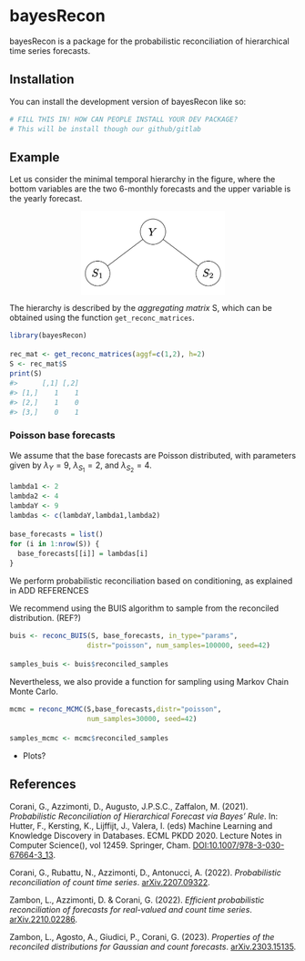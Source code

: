
<!-- README.md is generated from README.Rmd. Please edit that file -->

# bayesRecon

<!-- badges: start -->
<!-- badges: end -->

bayesRecon is a package for the probabilistic reconciliation of
hierarchical time series forecasts.

## Installation

You can install the development version of bayesRecon like so:

``` r
# FILL THIS IN! HOW CAN PEOPLE INSTALL YOUR DEV PACKAGE?
# This will be install though our github/gitlab
```

## Example

Let us consider the minimal temporal hierarchy in the figure, where the
bottom variables are the two 6-monthly forecasts and the upper variable
is the yearly forecast.

<img src="./man/figures/minimal_hierarchy.png" width="50%" style="display: block; margin: auto;" />

The hierarchy is described by the *aggregating matrix* S, which can be
obtained using the function `get_reconc_matrices`.

``` r
library(bayesRecon)

rec_mat <- get_reconc_matrices(aggf=c(1,2), h=2)
S <- rec_mat$S
print(S)
#>      [,1] [,2]
#> [1,]    1    1
#> [2,]    1    0
#> [3,]    0    1
```

### Poisson base forecasts

We assume that the base forecasts are Poisson distributed, with
parameters given by $\lambda_{Y} = 9$, $\lambda_{S_1} = 2$, and
$\lambda_{S_2} = 4$.

``` r
lambda1 <- 2
lambda2 <- 4
lambdaY <- 9
lambdas <- c(lambdaY,lambda1,lambda2)

base_forecasts = list()
for (i in 1:nrow(S)) {
  base_forecasts[[i]] = lambdas[i]
}
```

We perform probabilistic reconciliation based on conditioning, as
explained in ADD REFERENCES

We recommend using the BUIS algorithm to sample from the reconciled
distribution. (REF?)

``` r
buis <- reconc_BUIS(S, base_forecasts, in_type="params",
                   distr="poisson", num_samples=100000, seed=42)

samples_buis <- buis$reconciled_samples
```

Nevertheless, we also provide a function for sampling using Markov Chain
Monte Carlo.

``` r
mcmc = reconc_MCMC(S,base_forecasts,distr="poisson",
                   num_samples=30000, seed=42)

samples_mcmc <- mcmc$reconciled_samples
```

- Plots?

## References

Corani, G., Azzimonti, D., Augusto, J.P.S.C., Zaffalon, M. (2021).
*Probabilistic Reconciliation of Hierarchical Forecast via Bayes’ Rule*.
In: Hutter, F., Kersting, K., Lijffijt, J., Valera, I. (eds) Machine
Learning and Knowledge Discovery in Databases. ECML PKDD 2020. Lecture
Notes in Computer Science(), vol 12459. Springer, Cham.
[DOI:10.1007/978-3-030-67664-3_13](https://doi.org/10.1007/978-3-030-67664-3_13).

Corani, G., Rubattu, N., Azzimonti, D., Antonucci, A. (2022).
*Probabilistic reconciliation of count time series*.
[arXiv.2207.09322](https://doi.org/10.48550/arXiv.2207.09322).

Zambon, L., Azzimonti, D. & Corani, G. (2022). *Efficient probabilistic
reconciliation of forecasts for real-valued and count time series*.
[arXiv.2210.02286](https://doi.org/10.48550/arXiv.2210.02286).

Zambon, L., Agosto, A., Giudici, P., Corani, G. (2023). *Properties of
the reconciled distributions for Gaussian and count forecasts*.
[arXiv.2303.15135](https://doi.org/10.48550/arXiv.2303.15135).
